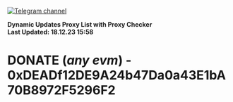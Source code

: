 [![Telegram channel](https://img.shields.io/endpoint?url=https://runkit.io/damiankrawczyk/telegram-badge/branches/master?url=https://t.me/n4z4v0d)](https://t.me/n4z4v0d) 

**Dynamic Updates Proxy List with Proxy Checker**  
**Last Updated: 18.12.23 15:58**

# DONATE (_any evm_) - 0xDEADf12DE9A24b47Da0a43E1bA70B8972F5296F2
